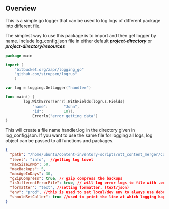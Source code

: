 ## Overview

This is a simple go logger that can be used to log logs of different package into different file. 

The simplest way to use this package is to import and then get logger by name. Include log_config.json file in either default **_project-directory_** or **_project-directory/resources_**
```go
package main

import (
	"bitbucket.org/zapr/logging_go"
	"github.com/sirupsen/logrus"
	)

var log = logging.GetLogger("handler")

func main() {
        log.WithError(errr).WithFields(logrus.Fields{
            "name":       "John",
            "id":         10}).
            Errorln("error getting data")
}
```

This will create a file name handler.log in the directory given in log_config.json. 
If you want to use the same file for logging all logs, log object can be passed to all functions and packages.

```json
{
  "path": "/home/ubuntu/content-inventory-scripts/ott_content_merger/content_merger/logs/",
  "level": "info",  //getting log level
  "maxSizeInMb": 50,
  "maxBackups": 5,
  "maxAgeInDays": 30,
  "gZipCompress": true, // gzip compress the backups
  "isDifferentErrorFile": true, // will log error logs to file with .err extention
  "formatter": "text", //setting formatter. (text/json)
  "env": "prod", //this is used to set local/dev env to always use debug logs.
  "shouldSetCaller": true //used to print the line at which logging happened
}
```